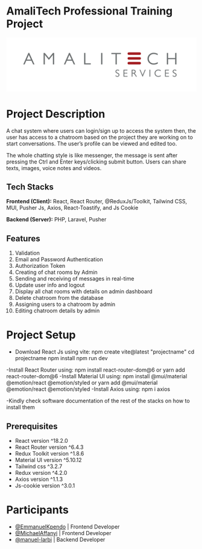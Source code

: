 # AmaliTech Professional Training Project

![Amalitech](./amalitech.jpeg)

# Project Description

A chat system where users can login/sign up to access the system then, the user has access to a chatroom based on the project they are working on to start conversations. The user’s profile can be viewed and edited too. 

The whole chatting style is like messenger, the message is sent after pressing the Ctrl and Enter keys/clicking submit button. Users can share texts, images, voice notes and videos.

## Tech Stacks

**Frontend (Client):** React, React Router, @ReduxJs/Toolkit, Tailwind CSS, MUI, Pusher Js, Axios, React-Toastify, and Js Cookie

**Backend (Server):** PHP, Laravel, Pusher

## Features

1. Validation 
2. Email and Password Authentication 
3. Authorization Token
3. Creating of chat rooms by Admin
4. Sending and receiving of messages in real-time
5. Update user info and logout
6. Display all chat rooms with details on admin dashboard
7. Delete chatroom from the database
8. Assigning users to a chatroom by admin
9. Editing chatroom details by admin


# Project Setup

- Download React Js using vite: 
npm create vite@latest
"projectname"
cd projectname
npm install
npm run dev

-Install React Router using: npm install react-router-dom@6 or yarn add react-router-dom@6
-Install Material UI using: npm install @mui/material @emotion/react @emotion/styled or yarn add @mui/material @emotion/react @emotion/styled
-Install Axios using: npm i axios

-Kindly check software documentation of the rest of the stacks on how to install them

## Prerequisites

- React version ^18.2.0
- React Router version ^6.4.3
- Redux Toolkit version ^1.8.6
- Material UI version ^5.10.12
- Tailwind css ^3.2.7 
- Redux version ^4.2.0
- Axios version ^1.1.3
- Js-cookie version ^3.0.1

# Participants

- [@EmmanuelKpendo](https://github.com/EmmanuelKpendo) | Frontend Developer
- [@MichaelAffanyi](https://github.com/MichaelAffanyi) | Frontend Developer
- [@manuel-larbi](https://github.com/manuel-larbi) | Backend Developer